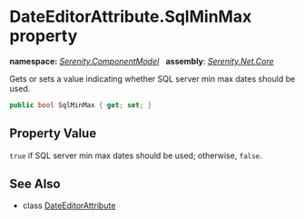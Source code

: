 # DateEditorAttribute.SqlMinMax property
**namespace:** *[Serenity.ComponentModel](../../README.md#serenity.componentmodel-namespace)*   **assembly**: *[Serenity.Net.Core](../../README.md)*

Gets or sets a value indicating whether SQL server min max dates should be used.

```csharp
public bool SqlMinMax { get; set; }
```

## Property Value

`true` if SQL server min max dates should be used; otherwise, `false`.

## See Also

* class [DateEditorAttribute](../DateEditorAttribute.md)